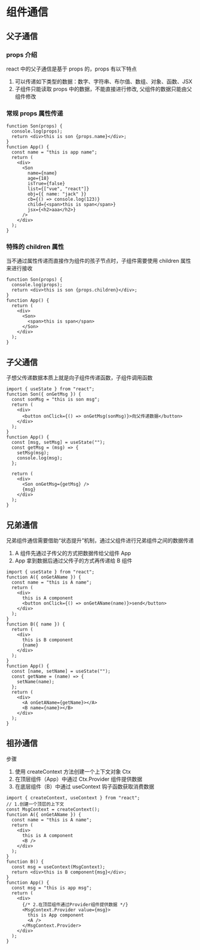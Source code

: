 # 组件通信

## 父子通信

### props 介绍

react 中的父子通信是基于 props 的，props 有以下特点

1. 可以传递如下类型的数据：数字、字符串、布尔值、数组、对象、函数、JSX
2. 子组件只能读取 props 中的数据，不能直接进行修改, 父组件的数据只能由父组件修改

### 常规 props 属性传递

```js{1-4,9-18}
function Son(props) {
  console.log(props);
  return <div>this is son {props.name}</div>;
}
function App() {
  const name = "this is app name";
  return (
    <div>
      <Son
        name={name}
        age={18}
        isTrue={false}
        list={["vue", "react"]}
        obj={{ name: "jack" }}
        cb={() => console.log(123)}
        child={<span>this is span</span>}
        jsx={<h2>aaa</h2>}
      />
    </div>
  );
}
```

### 特殊的 children 属性

当不通过属性传递而直接作为组件的孩子节点时，子组件需要使用 children 属性来进行接收

```js{1-4,8-10}
function Son(props) {
  console.log(props);
  return <div>this is son {props.children}</div>;
}
function App() {
  return (
    <div>
      <Son>
        <span>this is span</span>
      </Son>
    </div>
  );
}
```

## 子父通信

子想父传递数据本质上就是向子组件传递函数，子组件调用函数

```js{3,6,11-15,19}
import { useState } from "react";
function Son({ onGetMsg }) {
  const sonMsg = "this is son msg";
  return (
    <div>
      <button onClick={() => onGetMsg(sonMsg)}>向父传递数据</button>
    </div>
  );
}
function App() {
  const [msg, setMsg] = useState("");
  const getMsg = (msg) => {
    setMsg(msg);
    console.log(msg);
  };

  return (
    <div>
      <Son onGetMsg={getMsg} />
      {msg}
    </div>
  );
}
```

## 兄弟通信

兄弟组件通信需要借助“状态提升”机制，通过父组件进行兄弟组件之间的数据传递

1. A 组件先通过子传父的方式把数据传给父组件 App
2. App 拿到数据后通过父传子的方式再传递给 B 组件

```js{20-23,26-27,7,}
import { useState } from "react";
function A({ onGetAName }) {
  const name = "this is A name";
  return (
    <div>
      this is A component
      <button onClick={() => onGetAName(name)}>send</button>
    </div>
  );
}
function B({ name }) {
  return (
    <div>
      this is B component
      {name}
    </div>
  );
}
function App() {
  const [name, setName] = useState("");
  const getName = (name) => {
    setName(name);
  };
  return (
    <div>
      <A onGetAName={getName}></A>
      <B name={name}></B>
    </div>
  );
}
```

## 祖孙通信

步骤

1. 使用 createContext 方法创建一个上下文对象 Ctx
2. 在顶层组件（App）中通过 Ctx.Provider 组件提供数据
3. 在底层组件（B）中通过 useContext 钩子函数获取消费数据

```js{21-25,14-15-9}
import { createContext, useContext } from "react";
// 1.创建一个顶层的上下文
const MsgContext = createContext();
function A({ onGetAName }) {
  const name = "this is A name";
  return (
    <div>
      this is A component
      <B />
    </div>
  );
}
function B() {
  const msg = useContext(MsgContext);
  return <div>this is B component{msg}</div>;
}
function App() {
  const msg = "this is app msg";
  return (
    <div>
      {/* 2.在顶层组件通过Provider组件提供数据 */}
      <MsgContext.Provider value={msg}>
        this is App component
        <A />
      </MsgContext.Provider>
    </div>
  );
}
```
